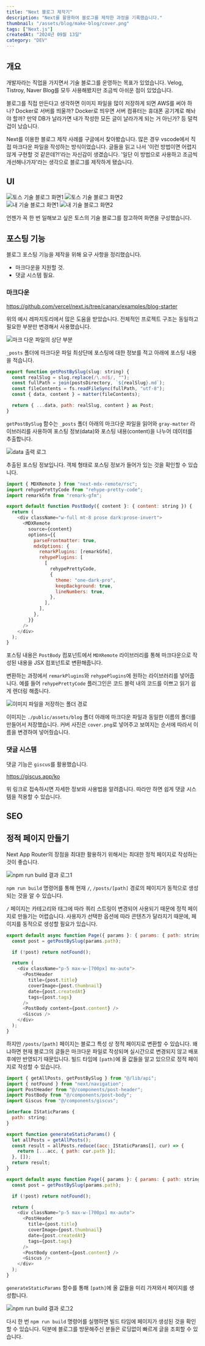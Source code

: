 ```yaml
---
title: "Next 블로그 제작기"
description: "Next를 활용하여 블로그를 제작한 과정을 기록했습니다."
thumbnail: "/assets/blog/make-blog/cover.png"
tags: ["Next.js"]
createdAt: "2024년 09월 13일"
category: "DEV"
---
```


## 개요

개발자라는 직업을 가지면서 기술 블로그를 운영하는 목표가 있었습니다.
Velog, Tistroy, Naver Blog를 모두 사용해봤지만 조금씩 아쉬운 점이 있었습니다.

블로그를 직접 만든다고 생각하면 이미지 파일을 많이 저장하게 되면 AWS를 써야 하나? Docker로 서버를 띄울까? Docker로 띄우면 서버 컴퓨터는 휴대폰 공기계로 해놔야 할까? 만약 DB가 날라가면 내가 작성한 모든 글이 날라가게 되는 거 아닌가? 등 덜컥 겁이 났습니다.

Next를 이용한 블로그 제작 사례를 구글에서 찾아봤습니다. 많은 경우 vscode에서 직접 마크다운 파일을 작성하는 방식이었습니다.
글들을 읽고 나서 '이런 방법이면 어렵지 않게 구현할 것 같은데?!'라는 자신감이 생겼습니다.
'일단 이 방법으로 사용하고 조금씩 개선해나가자'라는 생각으로 블로그를 제작하게 됐습니다.

## UI

<div style={{display: 'flex', jsutifyContent: 'space-between', aligItems: 'center'}}>
    <img src="/assets/blog/make-blog/1.png" alt="토스 기술 블로그 화면1" style={{width: '65%'}}/>
    <img src="/assets/blog/make-blog/2.png" alt="토스 기술 블로그 화면2" style={{width: '35%'}}/>
</div>
<div style={{display: 'flex', jsutifyContent: 'space-between', aligItems: 'center'}}>
    <img src="/assets/blog/make-blog/3.png" alt="내 기술 블로그 화면1" style={{width: '65%'}}/>
    <img src="/assets/blog/make-blog/4.png" alt="내 기술 블로그 화면2" style={{width: '35%'}}/>
</div>

언젠가 꼭 한 번 일해보고 싶은 토스의 기술 블로그를 참고하여 화면을 구성했습니다.

## 포스팅 기능

블로그 포스팅 기능을 제작을 위해 요구 사항을 정리했습니다.

- 마크다운을 지원할 것.
- 댓글 시스템 필요.

### 마크다운

https://github.com/vercel/next.js/tree/canary/examples/blog-starter

위의 예시 레파지토리에서 많은 도움을 받았습니다. 전체적인 프로젝트 구조는 동일하고 필요한 부분만 변경해서 사용했습니다.

![마크 다운 파일의 상단 부분](/assets/blog/make-blog/5.png)

`_posts` 폴더에 마크다운 파일 최상단에 포스팅에 대한 정보를 적고 아래에 포스팅 내용을 적습니다.

```js
export function getPostBySlug(slug: string) {
  const realSlug = slug.replace(/\.md$/, "");
  const fullPath = join(postsDirectory, `${realSlug}.md`);
  const fileContents = fs.readFileSync(fullPath, "utf-8");
  const { data, content } = matter(fileContents);

  return { ...data, path: realSlug, content } as Post;
}
```

`getPostBySlug` 함수는 `_posts` 폴더 아래의 마크다운 파일을 읽어와 `gray-matter` 라이브러리를 사용하여 포스팅 정보(data)와 포스팅 내용(content)을 나누어 데이터를 추출합니다.

![data 출력 로그](/assets/blog/make-blog/6.png)

추출된 포스팅 정보입니다.
객체 형태로 포스팅 정보가 들어가 있는 것을 확인할 수 있습니다.

```js
import { MDXRemote } from "next-mdx-remote/rsc";
import rehypePrettyCode from "rehype-pretty-code";
import remarkGfm from "remark-gfm";

export default function PostBody({ content }: { content: string }) {
  return (
    <div className="w-full mt-8 prose dark:prose-invert">
      <MDXRemote
        source={content}
        options={{
          parseFrontmatter: true,
          mdxOptions: {
            remarkPlugins: [remarkGfm],
            rehypePlugins: [
              [
                rehypePrettyCode,
                {
                  theme: "one-dark-pro",
                  keepBackground: true,
                  lineNumbers: true,
                },
              ],
            ],
          },
        }}
      />
    </div>
  );
}
```

포스팅 내용은 `PostBody` 컴포넌트에서 `MDXRemote` 라이브러리를 통해 마크다운으로 작성된 내용을 JSX 컴포넌트로 변환해줍니다.

변환하는 과정에서 `remarkPlugins`와 `rehypePlugins`에 원하는 라이브러리를 넣어줍니다. 예를 들어 `rehypePrettyCode` 플러그인은 코드 블럭 내의 코드를 이쁘고 읽기 쉽게 렌더링 해줍니다.

![이미지 파일을 저장하는 폴더 경로](/assets/blog/make-blog/7.png)

이미지는 `./public/assets/blog` 폴더 아래에 마크다운 파일과 동일한 이름의 폴더를 만들어서 저장했습니다.
커버 사진은 `cover.png`로 넣어주고 보여지는 순서에 따라서 이름을 변경하여 넣어줬습니다.

### 댓글 시스템

댓글 기능은 `giscus`를 활용했습니다.

https://giscus.app/ko

위 링크로 접속하시면 자세한 정보와 사용법을 알려줍니다.
따라만 하면 쉽게 댓글 시스템을 적용할 수 있습니다.

## SEO

## 정적 페이지 만들기

Next App Router의 장점을 최대한 활용하기 위해서는 최대한 정적 페이지로 작성하는 것이 좋습니다.

![npm run build 결과 로그1](/assets/blog/make-blog/8.png)

`npm run build` 명령어를 통해 현재 `/`, `/posts/[path]` 경로의 페이지가 동적으로 생성되는 것을 알 수 있습니다.

`/` 페이지는 카테고리와 태그에 따라 쿼리 스트링이 변경되어 사용되기 때문에 정적 페이지로 만들기는 어렵습니다. 사용자가 선택한 옵션에 따라 콘텐츠가 달라지기 때문에, 페이지를 동적으로 생성할 필요가 있습니다.

```js
export default async function Page({ params }: { params: { path: string } }) {
  const post = getPostBySlug(params.path);

  if (!post) return notFound();

  return (
    <div className="p-5 max-w-[700px] mx-auto">
      <PostHeader
        title={post.title}
        coverImage={post.thumbnail}
        date={post.createdAt}
        tags={post.tags}
      />
      <PostBody content={post.content} />
      <Giscus />
    </div>
  );
}
```

하지만 `/posts/[path]` 페이지는 블로그 특성 상 정적 페이지로 변환할 수 있습니다.
왜냐하면 현재 블로그의 글들은 마크다운 파일로 작성되며 실시간으로 변경되지 않고 배포 후에만 반영되기 때문입니다.
빌드 타임에 `[path]`에 올 값들을 알고 있으므로 정적 페이지로 작성할 수 있습니다.

```js
import { getAllPosts, getPostBySlug } from "@/lib/api";
import { notFound } from "next/navigation";
import PostHeader from "@/components/post-header";
import PostBody from "@/components/post-body";
import Giscus from "@/components/giscus";

interface IStaticParams {
  path: string;
}

export function generateStaticParams() {
  let allPosts = getAllPosts();
  const result = allPosts.reduce((acc: IStaticParams[], cur) => {
    return [...acc, { path: cur.path }];
  }, []);
  return result;
}

export default async function Page({ params }: { params: { path: string } }) {
  const post = getPostBySlug(params.path);

  if (!post) return notFound();

  return (
    <div className="p-5 max-w-[700px] mx-auto">
      <PostHeader
        title={post.title}
        coverImage={post.thumbnail}
        date={post.createdAt}
        tags={post.tags}
      />
      <PostBody content={post.content} />
      <Giscus />
    </div>
  );
}
```

`generateStaticParams` 함수를 통해 `[path]`에 올 값들을 미리 가져와서 페이지를 생성합니다.

![npm run build 결과 로그2](/assets/blog/make-blog/9.png)

다시 한 번 `npm run build` 명령어를 실행하면 빌드 타임에 페이지가 생성된 것을 확인할 수 있습니다.
덕분에 블로그를 방문해주신 분들은 로딩없이 빠르게 글을 조회할 수 있습니다.
